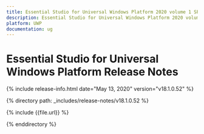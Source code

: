 ```yaml
---
title: Essential Studio for Universal Windows Platform 2020 volume 1 SP1 Release Notes  
description: Essential Studio for Universal Windows Platform 2020 volume 1 SP1 Release Notes  
platform: UWP
documentation: ug
---
```


# Essential Studio for Universal Windows Platform  Release Notes  

{% include release-info.html date="May 13, 2020"  version="v18.1.0.52" %} 


{% directory path: _includes/release-notes/v18.1.0.52 %}

{% include {{file.url}} %}

{% enddirectory %}